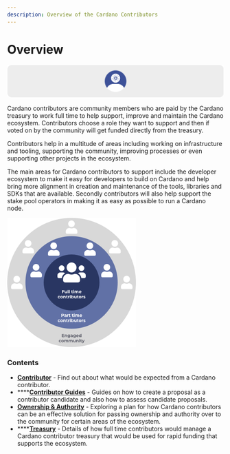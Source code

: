 ```yaml
---
description: Overview of the Cardano Contributors
---
```


# Overview

![](.gitbook/assets/cardano-contributors-banner.png)

Cardano contributors are community members who are paid by the Cardano treasury to work full time to help support, improve and maintain the Cardano ecosystem. Contributors choose a role they want to support and then if voted on by the community will get funded directly from the treasury.&#x20;

Contributors help in a multitude of areas including working on infrastructure and tooling, supporting the community, improving processes or even supporting other projects in the ecosystem.&#x20;

The main areas for Cardano contributors to support include the developer ecosystem to make it easy for developers to build on Cardano and help bring more alignment in creation and maintenance of the tools, libraries and SDKs that are available. Secondly contributors will also help support the stake pool operators in making it as easy as possible to run a Cardano node.



![](.gitbook/assets/contributors-league-small.png)

### Contents

* [**Contributor**](broken-reference) - Find out about what would be expected from a Cardano contributor.
* ****[**Contributor Guides**](broken-reference) - Guides on how to create a proposal as a contributor candidate and also how to assess candidate proposals.
* [**Ownership & Authority**](broken-reference) - Exploring a plan for how Cardano contributors can be an effective solution for passing ownership and authority over to the community for certain areas of the ecosystem.
* ****[**Treasury**](broken-reference) - Details of how full time contributors would manage a Cardano contributor treasury that would be used for rapid funding that supports the ecosystem.
